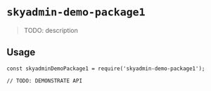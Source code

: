 # `skyadmin-demo-package1`

> TODO: description

## Usage

```
const skyadminDemoPackage1 = require('skyadmin-demo-package1');

// TODO: DEMONSTRATE API
```
